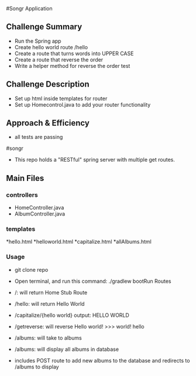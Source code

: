 
#Songr Application
## Challenge Summary
* Run the Spring app
* Create hello world route /hello
* Create a route that turns words into UPPER CASE
* Create a route that reverse the order
* Write a helper method for reverse the order test

## Challenge Description
* Set up html inside templates for router
* Set up Homecontrol.java to add your router functionality

## Approach & Efficiency
* all tests are passing



#songr
* This repo holds a "RESTful" spring server with multiple get routes.


## Main Files
### controllers
* HomeController.java
* AlbumController.java

### templates
*hello.html
*helloworld.html
*capitalize.html
*allAlbums.html


### Usage
* git clone repo

* Open terminal, and run this command: ./gradlew bootRun
Routes
* /: will return Home Stub Route
* /hello: will return Hello World
* /capitalize/{hello world} output: HELLO WORLD
* /getreverse: will reverse Hello world! >>> world! hello

* /albums: will take to albums

* /albums: will display all albums in database
* includes POST route to add new albums to the database and redirects to /albums to display
